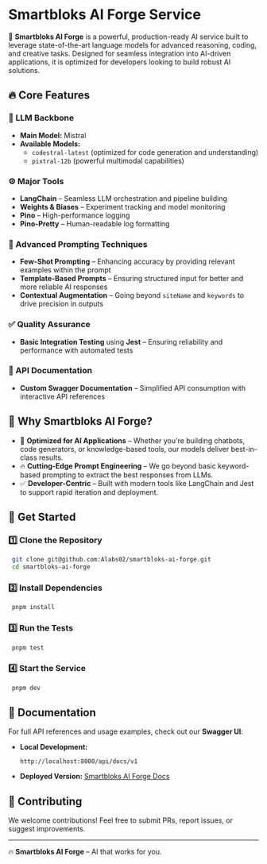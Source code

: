 # Smartbloks AI Forge Service

🚀 **Smartbloks AI Forge** is a powerful, production-ready AI service built to leverage state-of-the-art language models for advanced reasoning,
coding, and creative tasks. Designed for seamless integration into AI-driven applications, it is optimized for developers looking to build robust AI
solutions.

## 🔥 Core Features

### 🧠 LLM Backbone

- **Main Model:** Mistral
- **Available Models:**
  - `codestral-latest` (optimized for code generation and understanding)
  - `pixtral-12b` (powerful multimodal capabilities)

### ⚙️ Major Tools

- **LangChain** – Seamless LLM orchestration and pipeline building
- **Weights & Biases** – Experiment tracking and model monitoring
- **Pino** – High-performance logging
- **Pino-Pretty** – Human-readable log formatting

### 🎯 Advanced Prompting Techniques

- **Few-Shot Prompting** – Enhancing accuracy by providing relevant examples within the prompt
- **Template-Based Prompts** – Ensuring structured input for better and more reliable AI responses
- **Contextual Augmentation** – Going beyond `siteName` and `keywords` to drive precision in outputs

### ✅ Quality Assurance

- **Basic Integration Testing** using **Jest** – Ensuring reliability and performance with automated tests

### 📜 API Documentation

- **Custom Swagger Documentation** – Simplified API consumption with interactive API references

## 📌 Why Smartbloks AI Forge?

- 🚀 **Optimized for AI Applications** – Whether you're building chatbots, code generators, or knowledge-based tools, our models deliver best-in-class
  results.
- 🔥 **Cutting-Edge Prompt Engineering** – We go beyond basic keyword-based prompting to extract the best responses from LLMs.
- ✅ **Developer-Centric** – Built with modern tools like LangChain and Jest to support rapid iteration and deployment.

## 🚀 Get Started

### 1️⃣ Clone the Repository

```sh
 git clone git@github.com:Alabs02/smartbloks-ai-forge.git
 cd smartbloks-ai-forge
```

### 2️⃣ Install Dependencies

```sh
 pnpm install
```

### 3️⃣ Run the Tests

```sh
 pnpm test
```

### 4️⃣ Start the Service

```sh
 pnpm dev
```

## 📖 Documentation

For full API references and usage examples, check out our **Swagger UI**:

- **Local Development:**
  ```
  http://localhost:8000/api/docs/v1
  ```
- **Deployed Version:** [Smartbloks AI Forge Docs](https://smartbloks-ai-forge.up.railway.app/docs/v1/)

## 🤝 Contributing

We welcome contributions! Feel free to submit PRs, report issues, or suggest improvements.


---

🔥 **Smartbloks AI Forge** – AI that works for you.
